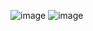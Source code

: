 ![image](https://github.com/user-attachments/assets/0957d38a-c7f1-442f-8f68-5b0e40825634)
![image](https://github.com/user-attachments/assets/d7e09779-7df9-4ca6-92ab-b100297e2696)
